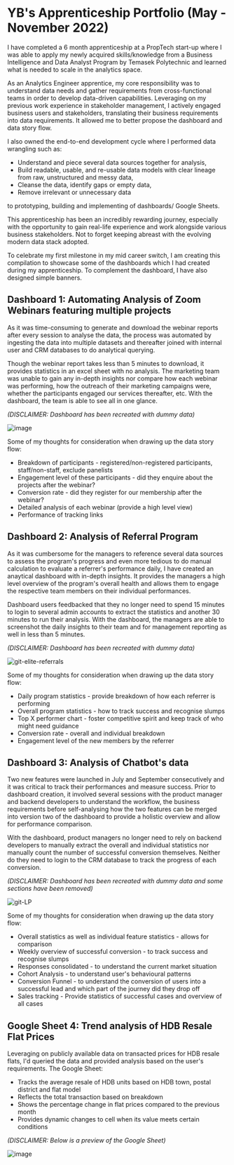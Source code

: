 # YB's Apprenticeship Portfolio (May - November 2022)
I have completed a 6 month apprenticeship at a PropTech start-up where I was able to apply my newly acquired skills/knowledge from a Business Intelligence and Data Analyst Program by Temasek Polytechnic and learned what is needed to scale in the analytics space. 

As an Analytics Engineer apprentice, my core responsibility was to understand data needs and gather requirements from cross-functional teams in order to develop data-driven capabilities. Leveraging on my previous work experience in stakeholder management, I actively engaged business users and stakeholders, translating their business requirements into data requirements. It allowed me to better propose the dashboard and data story flow.

I also owned the end-to-end development cycle where I performed data wrangling such as:
- Understand and piece several data sources together for analysis,
- Build readable, usable, and re-usable data models with clear lineage from raw, unstructured and messy data,
- Cleanse the data, identify gaps or empty data,
- Remove irrelevant or unnecessary data
 
to prototyping, building and implementing of dashboards/ Google Sheets. 

This apprenticeship has been an incredibly rewarding journey, especially with the opportunity to gain real-life experience and work alongside various business stakeholders. Not to forget keeping abreast with the evolving modern data stack adopted. 

To celebrate my first milestone in my mid career switch, I am creating this compilation to showcase some of the dashboards which I had created during my apprenticeship. To complement the dashboard, I have also designed simple banners. 

## Dashboard 1: Automating Analysis of Zoom Webinars featuring multiple projects 
As it was time-consuming to generate and download the webinar reports after every session to analyse the data, the process was automated by ingesting the data into multiple datasets and thereafter joined with internal user and CRM databases to do analytical querying.

Though the webinar report takes less than 5 minutes to download, it provides statistics in an excel sheet with no analysis. The marketing team was unable to gain any in-depth insights nor compare how each webinar was performing, how the outreach of their marketing campaigns were, whether the participants engaged our services thereafter, etc. With the dashboard, the team is able to see all in one glance.

_(DISCLAIMER: Dashboard has been recreated with dummy data)_

![image](https://user-images.githubusercontent.com/120662583/211974134-2dfee282-cc74-4aeb-a534-9525fbba81bb.png)

Some of my thoughts for consideration when drawing up the data story flow: 
- Breakdown of participants - registered/non-registered participants, staff/non-staff, exclude panelists 
- Engagement level of these participants - did they enquire about the projects after the webinar?
- Conversion rate - did they register for our membership after the webinar?
- Detailed analysis of each webinar (provide a high level view)
- Performance of tracking links 



## Dashboard 2: Analysis of Referral Program 
As it was cumbersome for the managers to reference several data sources to assess the program's progress and even more tedious to do manual calculation to evaluate a referrer's performance daily, I have created an anaytical dashboard with in-depth insights. It provides the managers a high level overview of the program's overall health and allows them to engage the respective team members on their individual performances.

Dashboard users feedbacked that they no longer need to spend 15 minutes to login to several admin accounts to extract the statistics and another 30 minutes to run their analysis. With the dashboard, the managers are able to screenshot the daily insights to their team and for management reporting as well in less than 5 minutes.

_(DISCLAIMER: Dashboard has been recreated with dummy data)_

![git-elite-referrals](https://user-images.githubusercontent.com/120662583/212690918-85c0d517-d98e-41ed-9869-1a1290c07974.png)

Some of my thoughts for consideration when drawing up the data story flow: 
- Daily program statistics - provide breakdown of how each referrer is performing
- Overall program statistics - how to track success and recognise slumps 
- Top X performer chart - foster competitive spirit and keep track of who might need guidance 
- Conversion rate - overall and individual breakdown 
- Engagement level of the new members by the referrer 


## Dashboard 3: Analysis of Chatbot's data 
Two new features were launched in July and September consecutively and it was critical to track their performances and measure success. Prior to dashboard creation, it involved several sessions with the product manager and backend developers to understand the workflow, the business requirements before self-analysing how the two features can be merged into version two of the dashboard to provide a holistic overview and allow for performance comparison. 

With the dashboard, product managers no longer need to rely on backend developers to manually extract the overall and individual statistics nor manually count the number of successful conversion themselves. Neither do they need to login to the CRM database to track the progress of each conversion. 

_(DISCLAIMER: Dashboard has been recreated with dummy data and some sections have been removed)_

![git-LP](https://user-images.githubusercontent.com/120662583/212100793-bd53cbbc-73eb-4794-b77a-1cf1395f62d4.png)

Some of my thoughts for consideration when drawing up the data story flow: 
- Overall statistics as well as individual feature statistics - allows for comparison
- Weekly overview of successful conversion - to track success and recognise slumps 
- Responses consolidated - to understand the current market situation 
- Cohort Analysis - to understand user's behavioural patterns
- Conversion Funnel - to understand the conversion of users into a successful lead and which part of the journey did they drop off 
- Sales tracking - Provide statistics of successful cases and overview of all cases 

## Google Sheet 4: Trend analysis of HDB Resale Flat Prices
Leveraging on publicly available data on transacted prices for HDB resale flats, I'd queried the data and provided analysis based on the user's requirements. The Google Sheet: 
- Tracks the average resale of HDB units based on HDB town, postal district and flat model
- Reflects the total transaction based on breakdown 
- Shows the percentage change in flat prices compared to the previous month
- Provides dynamic changes to cell when its value meets certain conditions 

_(DISCLAIMER: Below is a preview of the Google Sheet)_ 

![image](https://user-images.githubusercontent.com/120662583/212603461-823e7a95-007c-4cd7-8d78-432f455717e9.png)



